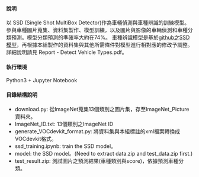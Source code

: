 #### 說明
以 SSD (Single Shot MultiBox Detector)作為車輛偵測與車種辨識的訓練模型。
參與車種圖片蒐集、資料集製作、模型訓練，以及圖片與影像的車輛偵測和車種分類預測。模型分類預測的準確率大約在74%。
車種辨識模型是基於<a href="https://github.com/zhreshold/mxnet-ssd.git">github之SSD 模型</a>，再根據本組製作的資料集與其他所需條件對模型進行相對應的修改予調整。 
詳細說明請見 Report - Detect Vehicle Types.pdf。

#### 執行環境
Python3 + Jupyter Notebook      

#### 目錄結構說明
* download.py: 從ImageNet蒐集13個類別之圖片集，存至ImageNet_Picture資料夾。
* ImageNet_ID.txt: 13個類別之ImageNet ID
* generate_VOCdevkit_format.py: 將資料集與本組標註的xml檔案轉換成VOCdevkit格式。
* ssd_training.ipynb: train the SSD model。
* model: the SSD model。(Need to extract data.zip and test_data.zip first.)
* test_result.zip: 測試圖片之預測結果(車種類別與score)，依據預測車種分類。
